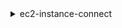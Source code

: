 <details>

<summary>
ec2-instance-connect
</summary>

- <details><summary>help</summary>

  * 


- <details><summary>send-serial-console-ssh-public-key</summary>

  * --instance-id
  * --serial-port
  * --ssh-public-key
  * --cli-input-json
  * --cli-input-yaml
  * --generate-cli-skeleton


- <details><summary>send-ssh-public-key</summary>

  * --instance-id
  * --instance-os-user
  * --ssh-public-key
  * --availability-zone
  * --cli-input-json
  * --cli-input-yaml
  * --generate-cli-skeleton


</details>

